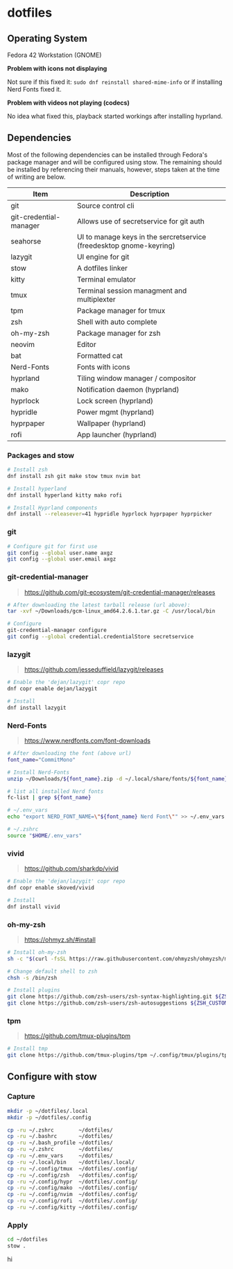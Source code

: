 # dotfiles

## Operating System

Fedora 42 Workstation (GNOME)

**Problem with icons not displaying**

Not sure if this fixed it: `sudo dnf reinstall shared-mime-info` or if installing Nerd Fonts fixed it.

**Problem with videos not playing (codecs)**

No idea what fixed this, playback started workings after installing hyprland.

## Dependencies

Most of the following dependencies can be installed through Fedora's package manager and will be configured using stow.
The remaining should be installed by referencing their manuals, however, steps taken at the time of writing are below.

Item        | Description
---         | ---
git         | Source control cli
git-credential-manager | Allows use of secretservice for git auth
seahorse    | UI to manage keys in the sercretservice (freedesktop gnome-keyring)
lazygit     | UI engine for git
stow        | A dotfiles linker
kitty       | Terminal emulator
tmux        | Terminal session managment and multiplexter
tpm         | Package manager for tmux
zsh         | Shell with auto complete
oh-my-zsh   | Package manager for zsh
neovim      | Editor
bat         | Formatted cat
Nerd-Fonts  | Fonts with icons
hyprland    | Tiling window manager / compositor
mako        | Notification daemon (hyprland)
hyprlock    | Lock screen (hyprland)
hypridle    | Power mgmt (hyprland)
hyprpaper   | Wallpaper (hyprland)
rofi        | App launcher (hyprland)

### Packages and stow

``` bash
# Install zsh
dnf install zsh git make stow tmux nvim bat

# Install hyperland
dnf install hyperland kitty mako rofi

# Install Hyprland components
dnf install --releasever=41 hypridle hyprlock hyprpaper hyprpicker
```

### git

``` bash
# Configure git for first use
git config --global user.name axgz
git config --global user.email axgz
```

### git-credential-manager

> https://github.com/git-ecosystem/git-credential-manager/releases

``` bash
# After downloading the latest tarball release (url above):
tar -xvf ~/Downloads/gcm-linux_amd64.2.6.1.tar.gz -C /usr/local/bin

# Configure
git-credential-manager configure
git config --global credential.credentialStore secretservice
```

### lazygit

> https://github.com/jesseduffield/lazygit/releases

``` bash
# Enable the 'dejan/lazygit' copr repo
dnf copr enable dejan/lazygit

# Install
dnf install lazygit
```

### Nerd-Fonts

> https://www.nerdfonts.com/font-downloads

``` bash
# After downloading the font (above url)
font_name="CommitMono"

# Install Nerd-Fonts
unzip ~/Downloads/${font_name}.zip -d ~/.local/share/fonts/${font_name} && fc-cache -fv

# list all installed Nerd fonts
fc-list | grep ${font_name}

# ~/.env_vars
echo "export NERD_FONT_NAME=\"${font_name} Nerd Font\"" >> ~/.env_vars

# ~/.zshrc
source "$HOME/.env_vars"
```

### vivid

> https://github.com/sharkdp/vivid

``` bash
# Enable the 'dejan/lazygit' copr repo
dnf copr enable skoved/vivid

# Install
dnf install vivid
```

### oh-my-zsh

> https://ohmyz.sh/#install

``` bash
# Install oh-my-zsh
sh -c "$(curl -fsSL https://raw.githubusercontent.com/ohmyzsh/ohmyzsh/master/tools/install.sh)"

# Change default shell to zsh
chsh -s /bin/zsh

# Install plugins
git clone https://github.com/zsh-users/zsh-syntax-highlighting.git ${ZSH_CUSTOM:-~/.oh-my-zsh/custom}/plugins/zsh-syntax-highlighting
git clone https://github.com/zsh-users/zsh-autosuggestions ${ZSH_CUSTOM:-~/.oh-my-zsh/custom}/plugins/zsh-autosuggestions
```

### tpm

> https://github.com/tmux-plugins/tpm

``` bash
# Install tmp
git clone https://github.com/tmux-plugins/tpm ~/.config/tmux/plugins/tpm
```

## Configure with stow

### Capture

``` bash
mkdir -p ~/dotfiles/.local
mkdir -p ~/dotfiles/.config

cp -ru ~/.zshrc        ~/dotfiles/
cp -ru ~/.bashrc       ~/dotfiles/
cp -ru ~/.bash_profile ~/dotfiles/
cp -ru ~/.zshrc        ~/dotfiles/
cp -ru ~/.env_vars     ~/dotfiles/
cp -ru ~/.local/bin    ~/dotfiles/.local/
cp -ru ~/.config/tmux  ~/dotfiles/.config/
cp -ru ~/.config/zsh   ~/dotfiles/.config/
cp -ru ~/.config/hypr  ~/dotfiles/.config/
cp -ru ~/.config/mako  ~/dotfiles/.config/
cp -ru ~/.config/nvim  ~/dotfiles/.config/
cp -ru ~/.config/rofi  ~/dotfiles/.config/
cp -ru ~/.config/kitty ~/dotfiles/.config/
```

### Apply

``` bash
cd ~/dotfiles
stow .
```

hi

